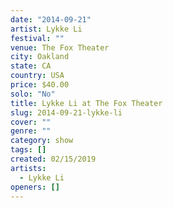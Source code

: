 ```yaml
---
date: "2014-09-21"
artist: Lykke Li
festival: ""
venue: The Fox Theater
city: Oakland
state: CA
country: USA
price: $40.00
solo: "No"
title: Lykke Li at The Fox Theater
slug: 2014-09-21-lykke-li
cover: ""
genre: ""
category: show
tags: []
created: 02/15/2019
artists:
  - Lykke Li
openers: []
---
```

